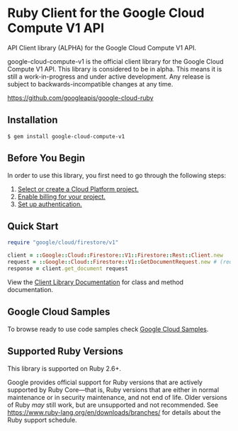 # Ruby Client for the Google Cloud Compute V1 API

API Client library (ALPHA) for the Google Cloud Compute V1 API.

google-cloud-compute-v1 is the official client library for the Google Cloud Compute V1 API. This library is considered to be in alpha. This means it is still a work-in-progress and under active development. Any release is subject to backwards-incompatible changes at any time.

https://github.com/googleapis/google-cloud-ruby

## Installation

```
$ gem install google-cloud-compute-v1
```

## Before You Begin

In order to use this library, you first need to go through the following steps:

1. [Select or create a Cloud Platform project.](https://console.cloud.google.com/project)
1. [Enable billing for your project.](https://cloud.google.com/billing/docs/how-to/modify-project#enable_billing_for_a_project)
1. [Set up authentication.](AUTHENTICATION.md)

## Quick Start

```ruby
require "google/cloud/firestore/v1"

client = ::Google::Cloud::Firestore::V1::Firestore::Rest::Client.new
request = ::Google::Cloud::Firestore::V1::GetDocumentRequest.new # (request fields as keyword arguments...)
response = client.get_document request
```

View the [Client Library Documentation](https://cloud.google.com/ruby/docs/reference/google-cloud-compute-v1/latest)
for class and method documentation.


## Google Cloud Samples

To browse ready to use code samples check [Google Cloud Samples](https://cloud.google.com/docs/samples).

## Supported Ruby Versions

This library is supported on Ruby 2.6+.

Google provides official support for Ruby versions that are actively supported
by Ruby Core—that is, Ruby versions that are either in normal maintenance or
in security maintenance, and not end of life. Older versions of Ruby _may_
still work, but are unsupported and not recommended. See
https://www.ruby-lang.org/en/downloads/branches/ for details about the Ruby
support schedule.
